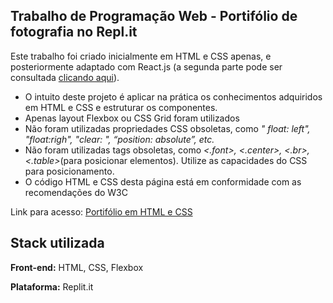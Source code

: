 
## Trabalho de Programação Web - Portifólio de fotografia no Repl.it

Este trabalho foi criado inicialmente em HTML e CSS apenas, e posteriormente adaptado com React.js (a segunda parte pode ser consultada [clicando aqui](https://github.com/fsaantiago/trabp-prog-web-ent2)).

- O intuito deste projeto é aplicar na prática os conhecimentos adquiridos em HTML e CSS e estruturar os componentes.
- Apenas layout Flexbox ou CSS Grid foram utilizados
- Não foram utilizadas propriedades CSS obsoletas, como *" float: left", "float:righ", "clear: ", “position: absolute”, etc.*
- Não foram utilizadas tags obsoletas, como *<.font>, <.center>, <.br>, <.table>*(para posicionar elementos). Utilize as capacidades do CSS para posicionamento.
- O código HTML e CSS desta página está em conformidade com as recomendações do W3C

Link para acesso: [Portifólio em HTML e CSS](https://trab-prog-web.fsaantiago.repl.co/)

## Stack utilizada

**Front-end:** HTML, CSS, Flexbox

**Plataforma:** Replit.it
